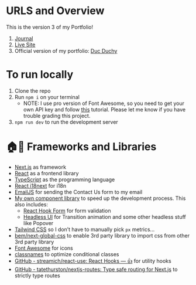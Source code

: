 # URLS and Overview

This is the version 3 of my Portfolio!

1. [Journal](https://docs.google.com/document/d/1pp1IQuXu9lVNygtqzbj-p7F7Kuf_OvTt7UGsF4whTFs/edit?usp=sharing)
2. [Live Site](https://portfolio-v3-ptmdmusique.vercel.app/)
3. Official version of my portfolio: [Duc Duchy](https://duc-duchy.io/)

# To run locally

1. Clone the repo
2. Run `npm i` on your terminal
   - NOTE: I use pro version of Font Awesome, so you need to get your own API key and follow [this](https://fontawesome.com/docs/web/setup/packages) tutorial. Please let me know if you have trouble grading this project.
3. `npm run dev` to run the development server

# 🏠📕 Frameworks and Libraries

- [Next.js](https://nextjs.org/) as framework
- [React](https://reactjs.org/) as a frontend library
- [TypeScript](https://www.typescriptlang.org/) as the programming language
- [React i18next](https://react.i18next.com/) for i18n
- [EmailJS](https://www.emailjs.com/) for sending the Contact Us form to my email
- [My own component library](https://github.com/ptmdmusique/ducduchy-react-components) to speed up the development process. This also includes:
  - [React Hook Form](https://react-hook-form.com/) for form validation
  - [Headless UI](https://headlessui.com/) for Transition animation and some other headless stuff like Popover
- [Tailwind CSS](https://tailwindcss.com/) so I don’t have to manually pick `px` metrics...
- [bem/next-global-css](https://github.com/bem/next-global-css) to enable 3rd party library to import css from other 3rd party library
- [Font Awesome](https://fontawesome.com/) for icons
- [classnames](https://github.com/JedWatson/classnames) to optimize conditional classes
- [GitHub - streamich/react-use: React Hooks — 👍](https://github.com/streamich/react-use) for utility hooks
- [GitHub - tatethurston/nextjs-routes: Type safe routing for Next.js](https://github.com/tatethurston/nextjs-routes) to strictly type routes
